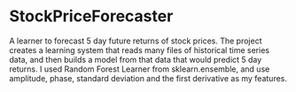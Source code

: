 # StockPriceForecaster

A learner to forecast 5 day future returns of stock prices.
The project creates a learning system that reads many files of historical time series data, and then builds a model from that data that would predict 5 day returns. 
I used Random Forest Learner from sklearn.ensemble, and use amplitude, phase, standard deviation and the first derivative as my features.
